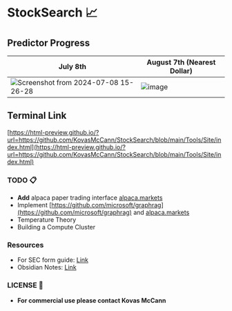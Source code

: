 # StockSearch 📈

## Predictor Progress

| July 8th | August 7th (Nearest Dollar) |
|----------|------------------------------------------|
|![Screenshot from 2024-07-08 15-26-28](https://github.com/KovasMcCann/StockSearch/assets/44278533/81248cee-5382-4846-8611-f4c42c178c09) |![image](https://github.com/user-attachments/assets/c101e62d-f064-4c4b-a133-67f2f62e3585)|

## Terminal Link
[https://html-preview.github.io/?url=https://github.com/KovasMcCann/StockSearch/blob/main/Tools/Site/index.html](https://html-preview.github.io/?url=https://github.com/KovasMcCann/StockSearch/blob/main/Tools/Site/index.html)

### TODO 📋

- **Add** alpaca paper trading interface [alpaca.markets](alpaca)
- Implement [https://github.com/microsoft/graphrag](https://github.com/microsoft/graphrag) and [alpaca.markets](https://alpaca.markets)
- Temperature Theory
- Building a Compute Cluster

### Resources

- For SEC form guide: [Link](sec.md)
- Obsidian Notes: [Link](https://github.com/KovasMcCann/Obsidian)

### LICENSE 📖

- **For commercial use please contact Kovas McCann**

<!-- [image](github.com/4f4QdN2G~/p:g!UDYP)>] -->
